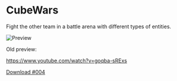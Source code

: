 CubeWars
========

Fight the other team in a battle arena with different types of entities.


![Preview](https://dl.dropboxusercontent.com/u/82137075/screenshot_635498383806600723.png)


Old preview:


https://www.youtube.com/watch?v=goqba-sRExs


[Download #004](https://dl.dropboxusercontent.com/u/82137075/CubeWars004.rar)
